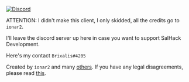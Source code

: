 [![Discord](https://img.shields.io/discord/694337597371056198?label=discord&logo=discord&logoColor=white)](https://discord.gg/UEyGRGu)

ATTENTION: I didn't make this client, I only skidded, all the credits go to `ionar2`.

I'll leave the discord server up here in case you want to support SalHack Development.

Here's my contact `Brixalis#4205`

Created by `ionar2` and many [others](https://github.com/ionar2/salhack/graphs/contributors). If you have any legal disagreements, please read [this](https://help.github.com/en/github/site-policy/guide-to-submitting-a-dmca-takedown-notice).
